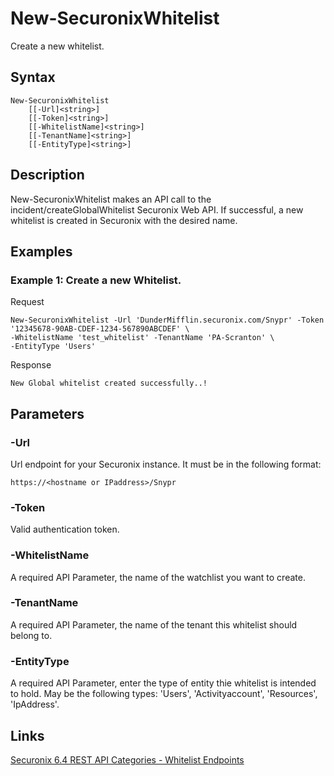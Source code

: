 # New-SecuronixWhitelist
Create a new whitelist.

## Syntax
```
New-SecuronixWhitelist
    [[-Url]<string>]
    [[-Token]<string>]
    [[-WhitelistName]<string>]
    [[-TenantName]<string>]
    [[-EntityType]<string>]
```

## Description
New-SecuronixWhitelist makes an API call to the incident/createGlobalWhitelist Securonix Web API. If successful, a new whitelist is created in Securonix with the desired name.

## Examples

### Example 1: Create a new Whitelist.
Request
```
New-SecuronixWhitelist -Url 'DunderMifflin.securonix.com/Snypr' -Token '12345678-90AB-CDEF-1234-567890ABCDEF' \
-WhitelistName 'test_whitelist' -TenantName 'PA-Scranton' \ 
-EntityType 'Users'
```

Response
```
New Global whitelist created successfully..!
```

## Parameters

### -Url
Url endpoint for your Securonix instance.
It must be in the following format:
```
https://<hostname or IPaddress>/Snypr
```

### -Token
Valid authentication token.

### -WhitelistName
A required API Parameter, the name of the watchlist you want to create.

### -TenantName
A required API Parameter, the name of the tenant this whitelist should belong to.

### -EntityType
A required API Parameter, enter the type of entity thie whitelist is intended to hold. May be the following types: 'Users', 'Activityaccount', 'Resources', 'IpAddress'.

## Links
[Securonix 6.4 REST API Categories - Whitelist Endpoints](https://documentation.securonix.com/onlinedoc/Content/6.4%20Cloud/Content/SNYPR%206.4/6.4%20Guides/Web%20Services/6.4_REST%20API%20Categories.htm#WhitelistEndpoints)